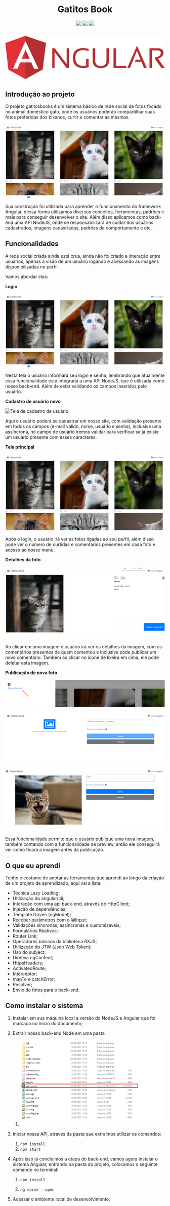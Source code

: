 <h1 align="center">Gatitos Book</h1>
<p align="center">
<img src="https://img.shields.io/badge/maked%20by-matskira-red">
<img src="https://img.shields.io/badge/angular-11.0.0-informational">
<img src="https://img.shields.io/badge/Node-14.17.0-informational">
</p>


<h2 align="center">
    <a href="https://angular.io/docs"><img src=".\readme_assets\img\angular_logo.svg"></a>
</h2>









## Introdução ao projeto

O projeto gatitosbooks é um sistema básico de rede social de fotos focado no animal doméstico gato, onde os usuários poderão compartilhar suas fotos preferidas dos bixanos, curtir e comentar as mesmas. 



![Menu inicial da aplicação](.\readme_assets\img\site_1.png)



Sua construção foi utilizada para aprender o funcionamento do framework Angular, dessa forma utilizamos diversos conceitos, ferramentas, padrões e mais para conseguir desenvolver o site. Além disso aplicamos como back-end uma API NodeJS, onde se responsabilizará de cuidar dos usuários cadastrados, imagens cadastradas, padrões de comportamento e etc.



## Funcionalidades

A rede social criada ainda está crua, ainda não foi criado a interação entre usuários, apenas a visão de um usuário logando e acessando as imagens disponibilizadas no perfil.

Vamos abordar elas:



**Login**

<img src=".\readme_assets\img\site_1.png">

Nesta tela o usuário informará seu login e senha, lembrando que atualmente essa funcionalidade está integrada a uma API NodeJS, que é utilizada como nosso back-end. Além de estar validando os campos inseridos pelo usuário.



**Cadastro de usuário novo**

![Tela de cadastro de usuário](.\readme_assets\img\site_#.png)

Aqui o usuário poderá se cadastrar em nosso site, com validação presente em todos os campos (e-mail válido, nome, usuário e senha), inclusive uma assíncrona, no campo de usuário iremos validar para verificar se já existe um usuário presente com esses caracteres. 



**Tela principal**

![Tela principal](.\readme_assets\img\site_4.png)



Após o login, o usuário irá ver as fotos ligadas ao seu perfil, além disso pode ver o número de curtidas e comentários presentes em cada foto e acesso ao nosso menu.



**Detalhes da foto**

![Detalhes da foto](.\readme_assets\img\site_5.png)

Ao clicar em uma imagem o usuário irá ver os detalhes da imagem, com os comentários presentes de quem comentou e inclusive pode publicar um novo comentário. Também ao clicar no ícone de lixeira em cima, ele pode deletar esta imagem.



**Publicação de nova foto**

![Novo animal](.\readme_assets\img\site_6.png)



![site_7](.\readme_assets\img\site_7.png)

![cadastro](.\readme_assets\img\site_8.png)



Essa funcionalidade permite que o usuário publique uma nova imagem, também contando com a funcionalidade de preview, então ele conseguirá ver como ficará a imagem antes da publicação.





## O que eu aprendi



Tenho o costume de anotar as ferramentas que aprendi ao longo da criação de um projeto de aprendizado, aqui vai a lista:

- Técnica Lazy Loading;
- Utilização do angular/cli;
- Interação com uma api back-end, através do HttpClient;
- Injeção de dependências;
- Template Driven (ngModel);
- Receber parâmetros com o @Input;
- Validações síncronas, assíncronas e customizáveis;
- Formulários Reativos;
- Router Link;
- Operadores básicos da biblioteca RXJS;
- Utilização do JTW (Json Web Token);
- Uso do subject;
- Diretiva ngContent;
- HttpsHeaders;
- ActivatedRoute;
- Interceptor;
- mapTo e catchError;
- Resolver;
- Envio de fotos para o back-end.





## Como instalar o sistema



1. Instalar em sua máquina local a versão do NodeJS e Angular que foi marcada no ínicio do documento;

2. Extrair nosso back-end Node em uma pasta

   1. ![instal_1](.\readme_assets\img\instal_1.png)

   

3. Iniciar nossa API, através da pasta que extraímos utilizar os comandos:

   1. `npm install`
   2. `npm start`

   

4. Após isso já concluimos a etapa do back-end, vamos agora instalar o sistema Angular, entrando na pasta do projeto, colocamos o seguinte comando no terminal:

   1. `npm install`

   2. `ng serve --open`

      

5. Acessar o ambiente local de desenvolvimento.









